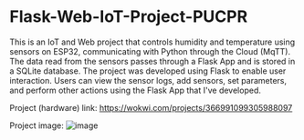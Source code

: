 # Flask-Web-IoT-Project-PUCPR

This is an IoT and Web project that controls humidity and temperature using sensors on ESP32, communicating with Python through the Cloud (MqTT). The data read from the sensors passes through a Flask App and is stored in a SQLite database. 
The project was developed using Flask to enable user interaction. Users can view the sensor logs, add sensors, set parameters, and perform other actions using the Flask App that I've developed.

Project (hardware) link: https://wokwi.com/projects/366991099305988097

Project image:
![image](https://github.com/hortty/Flask-IoT-PUCPR/assets/86082589/f01f32b9-5d0a-4dc1-941d-0a53823697af)

